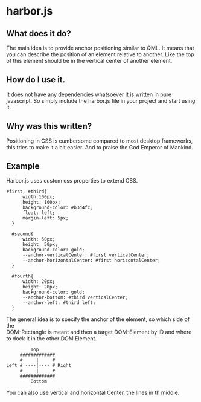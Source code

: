 # harbor.js

## What does it do?
The main idea is to provide anchor positioning similar to QML.
It means that you can describe the position of an element relative to another.
Like the top of this element should be in the vertical center of another element.

## How do I use it.

It does not have any dependencies whatsoever it is written in pure javascript.
So simply include the harbor.js file in your project and start using it.


## Why was this written?

Positioning in CSS is cumbersome compared to most desktop frameworks,
this tries to make it a bit easier. And to praise the God Emperor of Mankind.

## Example
Harbor.js uses custom css properties to extend CSS.

````
#first, #third{
      width:100px;
      height: 100px;
      background-color: #b3d4fc;
      float: left;
      margin-left: 5px;
  }
  
  #second{
      width: 50px;
      height: 50px;
      background-color: gold;
      --anchor-verticalCenter: #first verticalCenter;
      --anchor-horizontalCenter: #first horizontalCenter;
  }

  #fourth{
      width: 20px;
      height: 20px;
      background-color: gold;
      --anchor-bottom: #third verticalCenter;
      --anchor-left: #third left;
  }
````
The general idea is to specify the anchor of the element, so which side of the   
DOM-Rectangle is meant and then a target DOM-Element by ID and where to dock it in the
other DOM Element.


````
         Top
     #############
     #     |     #
Left # ----|---- # Right
     #     |     #
     #############
         Bottom
````

You can also use vertical and horizontal Center, the lines in th middle.